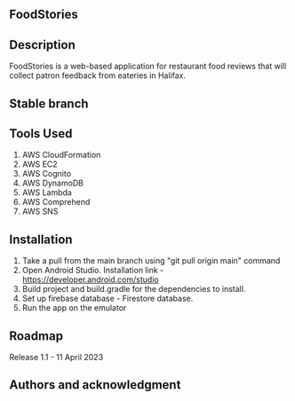 ## FoodStories
## Description

FoodStories is a web-based application for restaurant food reviews that will collect patron feedback from eateries in Halifax.

## Stable branch

## Tools Used

1. AWS CloudFormation
2. AWS EC2
3. AWS Cognito
4. AWS DynamoDB
5. AWS Lambda
6. AWS Comprehend
7. AWS SNS


## Installation

1. Take a pull from the main branch using "git pull origin main" command
2. Open Android Studio. Installation link - https://developer.android.com/studio 
3. Build project and build.gradle for the dependencies to install. 
4. Set up firebase database - Firestore database. 
5. Run the app on the emulator

## Roadmap

Release 1.1 -  11 April 2023

## Authors and acknowledgment

